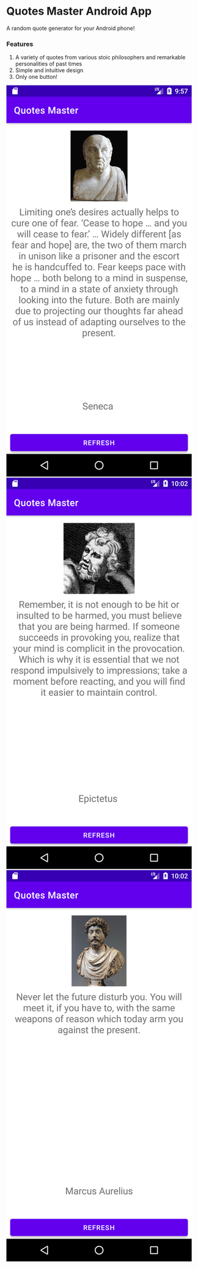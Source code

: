 # Quotes Master Android App

A random quote generator for your Android phone!

### Features
1. A variety of quotes from various stoic philosophers and remarkable personalities of past times
2. Simple and intuitive design
3. Only one button!

<img src="Seneca.png" alt="Seneca">
<img src="Epictetus.png" alt="Epictetus">
<img src="Marcus Aurelius.png" alt="Marcus Aurelius">